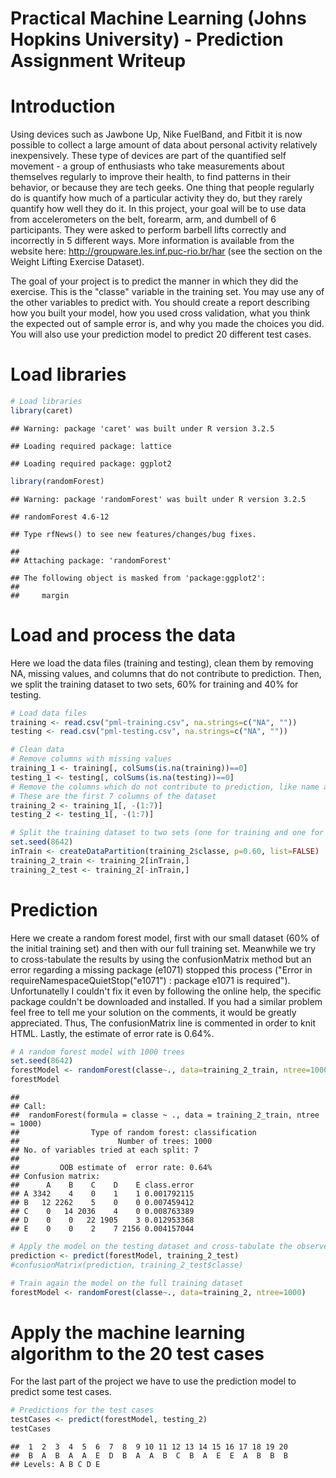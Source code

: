 # Practical Machine Learning (Johns Hopkins University) - Prediction Assignment Writeup



# Introduction
Using devices such as Jawbone Up, Nike FuelBand, and Fitbit it is now possible to collect a large amount of data about personal activity relatively inexpensively. These type of devices are part of the quantified self movement - a group of enthusiasts who take measurements about themselves regularly to improve their health, to find patterns in their behavior, or because they are tech geeks. One thing that people regularly do is quantify how much of a particular activity they do, but they rarely quantify how well they do it. In this project, your goal will be to use data from accelerometers on the belt, forearm, arm, and dumbell of 6 participants. They were asked to perform barbell lifts correctly and incorrectly in 5 different ways. More information is available from the website here: http://groupware.les.inf.puc-rio.br/har (see the section on the Weight Lifting Exercise Dataset).

The goal of your project is to predict the manner in which they did the exercise. This is the "classe" variable in the training set. You may use any of the other variables to predict with. You should create a report describing how you built your model, how you used cross validation, what you think the expected out of sample error is, and why you made the choices you did. You will also use your prediction model to predict 20 different test cases.

# Load libraries

```r
# Load libraries
library(caret)
```

```
## Warning: package 'caret' was built under R version 3.2.5
```

```
## Loading required package: lattice
```

```
## Loading required package: ggplot2
```

```r
library(randomForest)
```

```
## Warning: package 'randomForest' was built under R version 3.2.5
```

```
## randomForest 4.6-12
```

```
## Type rfNews() to see new features/changes/bug fixes.
```

```
## 
## Attaching package: 'randomForest'
```

```
## The following object is masked from 'package:ggplot2':
## 
##     margin
```

# Load and process the data
Here we load the data files (training and testing), clean them by removing NA,  missing values, and columns that do not contribute to prediction. Then, we split the training dataset to two sets, 60% for training and 40% for testing.

```r
# Load data files
training <- read.csv("pml-training.csv", na.strings=c("NA", ""))
testing <- read.csv("pml-testing.csv", na.strings=c("NA", ""))

# Clean data
# Remove columns with missing values
training_1 <- training[, colSums(is.na(training))==0]
testing_1 <- testing[, colSums(is.na(testing))==0]
# Remove the columns which do not contribute to prediction, like name and time
# These are the first 7 columns of the dataset
training_2 <- training_1[, -(1:7)]
testing_2 <- testing_1[, -(1:7)]

# Split the training dataset to two sets (one for training and one for testing)
set.seed(8642)
inTrain <- createDataPartition(training_2$classe, p=0.60, list=FALSE)
training_2_train <- training_2[inTrain,]
training_2_test <- training_2[-inTrain,]
```

# Prediction
Here we create a random forest model, first with our small dataset (60% of the initial training set) and then with our full training set. Meanwhile we try to cross-tabulate the results by using the confusionMatrix method but an error regarding a missing package (e1071) stopped this process ("Error in requireNamespaceQuietStop("e1071") : package e1071 is required"). Unfortunatelly I couldn't fix it even by following the online help, the specific package couldn't be downloaded and installed. If you had a similar problem feel free to tell me your solution on the comments, it would be greatly appreciated. Thus, The confusionMatrix line is commented in order to knit HTML. Lastly, the estimate of error rate is 0.64%.

```r
# A random forest model with 1000 trees
set.seed(8642)
forestModel <- randomForest(classe~., data=training_2_train, ntree=1000)
forestModel
```

```
## 
## Call:
##  randomForest(formula = classe ~ ., data = training_2_train, ntree = 1000) 
##                Type of random forest: classification
##                      Number of trees: 1000
## No. of variables tried at each split: 7
## 
##         OOB estimate of  error rate: 0.64%
## Confusion matrix:
##      A    B    C    D    E class.error
## A 3342    4    0    1    1 0.001792115
## B   12 2262    5    0    0 0.007459412
## C    0   14 2036    4    0 0.008763389
## D    0    0   22 1905    3 0.012953368
## E    0    0    2    7 2156 0.004157044
```

```r
# Apply the model on the testing dataset and cross-tabulate the observed and predicted classes using the confusionMatrix method
prediction <- predict(forestModel, training_2_test)
#confusionMatrix(prediction, training_2_test$classe)

# Train again the model on the full training dataset 
forestModel <- randomForest(classe~., data=training_2, ntree=1000)
```

# Apply the machine learning algorithm to the 20 test cases
For the last part of the project we have to use the prediction model to predict some test cases.

```r
# Predictions for the test cases
testCases <- predict(forestModel, testing_2)
testCases
```

```
##  1  2  3  4  5  6  7  8  9 10 11 12 13 14 15 16 17 18 19 20 
##  B  A  B  A  A  E  D  B  A  A  B  C  B  A  E  E  A  B  B  B 
## Levels: A B C D E
```
